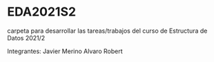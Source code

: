 # EDA2021S2
carpeta para desarrollar las tareas/trabajos del curso de Estructura de Datos 2021/2

Integrantes:
Javier Merino
Alvaro Robert
